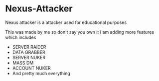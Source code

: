 # Nexus-Attacker
Nexus attacker is a attacker used for educational purposes


This was made by me so don't say you own it I am adding more features which includes

- SERVER RAIDER
- DATA GRABBER
- SERVER NUKER
- MASS DM
- ACCOUNT NUKER
- And pretty much everything
